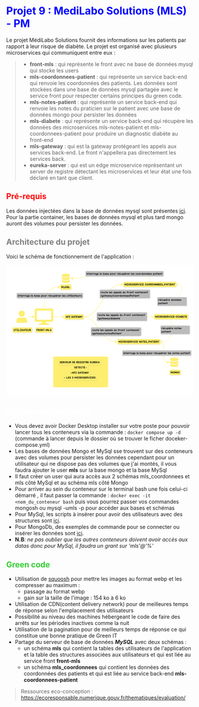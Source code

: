 # <span style="color: blue;"> Projet 9 : MediLabo Solutions (MLS) - PM</span>

Le projet MédiLabo Solutions fournit des informations sur les patients par rapport à leur risque de diabète.
Le projet est organisé avec plusieurs microservices qui communiquent entre eux :
>- **front-mls** : qui représente le front avec ne base de données mysql qui stocke les users
>- **mls-coordonnees-patient** : qui représente un service back-end qui renvoie les coordonnées des patients. 
>Les données sont stockées dans une base de données mysql partagée avec le service front pour respecter certains principes du green code.
>- **mls-notes-patient** : qui représente un service back-end qui renvoie les notes du praticien sur le patient avec une base de données mongo pour persister les données
>- **mls-diabete** : qui représente un service back-end qui récupère les données des microservices mls-notes-patient et mls-coordonnees-patient pour produire un diagnostic diabète au front-end
>- **mls-gateway** : qui est la gateway protégeant les appels aux services back-end. Le front n'appellera pas directement les services back.
>- **eureka-server** : qui est un edge microservice représentant un server de registre détectant les microservices et leur état une fois déclaré en tant que client.

## <span style="color: red;">Pré-requis</span>

Les données injectées dans la base de données mysql sont présentes [ici](./front-mls/data/data.sql).
Pour la partie container, les bases de données mysql et plus tard mongo auront des volumes pour persister les données.

## <span style="color: grey;">Architecture du projet</span>

Voici le schéma de fonctionnement de l'application :

![Architecture MLS](front-mls/src/main/resources/static/images/architecture_mls_pm.png "Architecture MLS")

## <span style="color: white;">Déploiement du projet</span> 

- Vous devez avoir Docker Desktop installer sur votre poste pour pouvoir lancer tous les conteneurs via la commande : `docker compose up -d` (commande à lancer depuis le dossier où se trouver le ficher doceker-compose.yml)
- Les bases de données Mongo et MySql sse trouvent sur des conteneurs avec des volumes pour persister les données cependant pour un utilisateur qui ne dispose pas des volumes que j'ai montés, il vous faudra ajouter le user **mls** sur la base mongo et la base MySql
- Il faut créer un user qui aura accès aux 2 schémas mls_coordonnees et mls côté MySql et au schéma mls côté Mongo
- Pour arriver au sein du conteneur sur le terminal bash une fois celui-ci démarré , il faut passer la commande : `docker exec -it <nom_du_conteneur bash` puis vous pourrez passer vos commandes mongosh ou mysql -umls -p pour accéder aux bases et schémas
- Pour MySql, les scripts à insérer pour avoir des utilisateurs avec des structures sont [ici](./front-mls/data/data.sql).
- Pour MongoDb, des exemples de commande pour se connecter ou insérer les données sont [ici](./front-mls/data/mongo_scripts.txt).
- **N.B**: _ne pas oublier que les autres conteneurs doivent avoir accès aux datas donc pour MySql, il faudra un grant sur 'mls'@'%'_

## <span style="color: limegreen;">Green code</span>

- Utilisation de [squoosh](https://squoosh.app/) pour mettre les images au format webp et les compresser au maximum :
  - passage au format webp
  - gain sur la taille de l'image : 154 ko à 6 ko
- Utilisation de CDN(content delivery network) pour de meilleures temps de réponse selon l'emplacement des utilisateurs
- Possibilité au niveau des machines hébergeant le code de faire des arrêts sur les périodes inactives comme la nuit
- Utilisation de la pagination pour de meilleurs temps de réponse ce qui constitue une bonne pratique de Green IT
- Partage du serveur de base de données _**MySQL**_ avec deux schémas :
  - un schéma **mls** qui contient la tables des utilisateurs de l'application et la table des structures associées aux utilisateurs et qui est liée au service front **front-mls**
  - un schéma **mls_coordonnees** qui contient les données des coordonnées des patients et qui est liée au service back-end **mls-coordonnees-patient**

>Ressources eco-conception : https://ecoresponsable.numerique.gouv.fr/thematiques/evaluation/